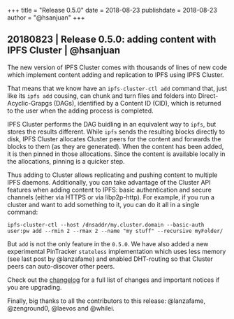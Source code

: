 +++
title = "Release 0.5.0"
date = 2018-08-23
publishdate = 2018-08-23
author = "@hsanjuan"
+++

## 20180823 | Release 0.5.0: adding content with IPFS Cluster | @hsanjuan

The new version of IPFS Cluster comes with thousands of lines of new code which implement content adding and replication to IPFS using IPFS Cluster.

That means that we know have an `ipfs-cluster-ctl add` command that, just like its `ipfs add` cousing, can chunk and turn files and folders into Direct-Acyclic-Grapgs (DAGs), identified by a Content ID (CID), which is returned to the user when the adding process is completed.

IPFS Cluster performs the DAG buidling in an equivalent way to `ipfs`, but stores the results different. While `ipfs` sends the resulting blocks directly to disk, IPFS Cluster allocates Cluster peers for the content and forwards the blocks to them (as they are generated). When the content has been added, it is then pinned in those allocations. Since the content is available locally in the allocations, pinning is a quicker step.

Thus adding to Cluster allows replicating and pushing content to multiple IPFS daemons. Additionally, you can take advantage of the Cluster API features when adding content to IPFS: basic authentication and secure channels (either via HTTPS or via libp2p-http). For example, if you run a cluster and want to add something to it, you can do it all in a single command:

`ipfs-cluster-ctl --host /dnsaddr/my.cluster.domain --basic-auth user:pw add --rmin 2 --rmax 2 --name "my stuff" --recursive myFolder/`

But `add` is not the only feature in the `0.5.0`. We have also added a new experimental PinTracker `stateless` implementation which uses less memory (see last post by @lanzafame) and enabled DHT-routing so that Cluster peers can auto-discover other peers.

Check out the [changelog](https://github.com/ipfs/ipfs-cluster/blob/master/CHANGELOG.md) for a full list of changes and important notices if you are upgrading.

Finally, big thanks to all the contributors to this release: @lanzafame, @zenground0, @laevos and @whilei.
